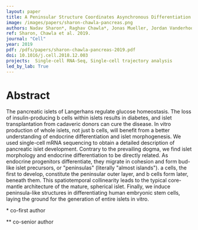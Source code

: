 ```yaml
---
layout: paper
title: A Peninsular Structure Coordinates Asynchronous Differentiation with Morphogenesis to Generate Pancreatic Islets
image: /images/papers/sharon-chawla-pancreas.png
authors: Nadav Sharon*, Raghav Chawla*, Jonas Mueller, Jordan Vanderhooft, Luke James Whitehorn, Benjamin Rosenthal, Mads Gurtler, Ralph R. Estanboulieh, Dmitry Shvartsman, David K. Gifford, Cole Trapnell** and Doug Melton**
ref: Sharon, Chawla et al. 2019.
journal: "Cell"
year: 2019
pdf: /pdfs/papers/sharon-chawla-pancreas-2019.pdf
doi: 10.1016/j.cell.2018.12.003
projects:  Single-cell RNA-Seq, Single-cell trajectory analysis
led_by_lab: True
---
```


# Abstract

The pancreatic islets of Langerhans regulate glucose homeostasis. The loss of insulin-producing b cells within islets results in diabetes, and islet transplantation from cadaveric donors can cure the disease. In vitro production of whole islets, not just b cells, will benefit from a better understanding of endocrine differentiation and islet morphogenesis. We used single-cell mRNA sequencing to obtain a detailed description of pancreatic islet development. Contrary to the prevailing dogma, we find islet morphology and endocrine differentiation to be directly related. As endocrine progenitors differentiate, they migrate in cohesion and form bud-like islet precursors, or "peninsulas" (literally "almost islands"). a cells, the first to develop, constitute the peninsular outer layer, and b cells form later, beneath them. This spatiotemporal collinearity leads to the typical core-mantle architecture of the mature, spherical islet. Finally, we induce peninsula-like structures in differentiating human embryonic stem cells, laying the ground for the generation of entire islets in vitro.

\* co-first author

\*\* co-senior author
